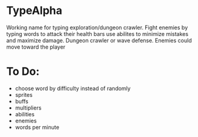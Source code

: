 # TypeAlpha
Working name for typing exploration/dungeon crawler.
Fight enemies by typing words to attack their health bars
use abilites to minimize mistakes and maximize damage. Dungeon crawler or wave defense. Enemies could move toward the player

# To Do:
  * choose word by difficulty instead of randomly
  * sprites
  * buffs
  * multipliers
  * abilities
  * enemies
  * words per minute
